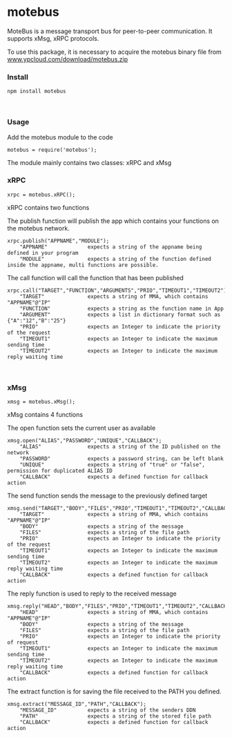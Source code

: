 # motebus

MoteBus is a message transport bus for peer-to-peer communication. It supports xMsg, xRPC protocols.

To use this package, it is necessary to acquire the motebus binary file from www.ypcloud.com/download/motebus.zip


### Install 

    npm install motebus
    
### Usage

Add the motebus module to the code
    
    motebus = require('motebus');
   
The module mainly contains two classes: xRPC and xMsg

### xRPC   
    xrpc = motebus.xRPC();

xRPC contains two functions

The publish function will publish the app which contains your functions on the motebus network. 
    
    xrpc.publish("APPNAME","MODULE");
        "APPNAME"             expects a string of the appname being defined in your program
        "MODULE"              expects a string of the function defined inside the appname, multi functions are possible.

The call function will call the function that has been published 
    
    xrpc.call("TARGET","FUNCTION","ARGUMENTS","PRIO","TIMEOUT1","TIMEOUT2");
        "TARGET"              expects a string of MMA, which contains "APPNAME"@"IP"
        "FUNCTION"            expects a string as the function name in App
        "ARGUMENT"            expects a list in dictionary format such as {"A":"12","B":"25"}
        "PRIO"                expects an Integer to indicate the priority of the request
        "TIMEOUT1"            expects an Integer to indicate the maximum sending time
        "TIMEOUT2"            expects an Integer to indicate the maximum reply waiting time
   
### xMsg
    xmsg = motebus.xMsg();
xMsg contains 4 functions

The open function sets the current user as available

    xmsg.open("ALIAS","PASSWORD","UNIQUE","CALLBACK");
        "ALIAS"               expects a string of the ID published on the network
        "PASSWORD"            expects a password string, can be left blank
        "UNIQUE"              expects a string of "true" or "false", permission for duplicated ALIAS ID 
        "CALLBACK"            expects a defined function for callback action 
        
The send function sends the message to the previously defined target

    xmsg.send("TARGET","BODY","FILES","PRIO","TIMEOUT1","TIMEOUT2","CALLBACK");
        "TARGET"              expects a string of MMA, which contains "APPNAME"@"IP"
        "BODY"                expects a string of the message
        "FILES"               expects a string of the file path
        "PRIO"                expects an Integer to indicate the priority of the request
        "TIMEOUT1"            expects an Integer to indicate the maximum sending time
        "TIMEOUT2"            expects an Integer to indicate the maximum reply waiting time
        "CALLBACK"            expects a defined function for callback action 
        
The reply function is used to reply to the received message

    xmsg.reply("HEAD","BODY","FILES","PRIO","TIMEOUT1","TIMEOUT2","CALLBACK");
        "HEAD"                expects a string of MMA, which contains "APPNAME"@"IP"
        "BODY"                expects a string of the message
        "FILES"               expects a string of the file path
        "PRIO"                expects an Integer to indicate the priority of request
        "TIMEOUT1"            expects an Integer to indicate the maximum sending time
        "TIMEOUT2"            expects an Integer to indicate the maximum reply waiting time
        "CALLBACK"            expects a defined function for callback action 

The extract function is for saving the file received to the PATH you defined. 
    
    xmsg.extract("MESSAGE_ID","PATH","CALLBACK");
        "MESSAGE_ID"          expects a string of the senders DDN
        "PATH"                expects a string of the stored file path
        "CALLBACK"            expects a defined function for callback action 

